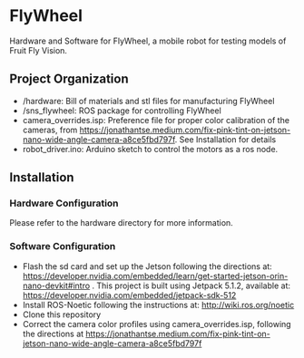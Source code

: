 # FlyWheel

Hardware and Software for FlyWheel, a mobile robot for testing models of Fruit Fly Vision.

## Project Organization
- /hardware: Bill of materials and stl files for manufacturing FlyWheel
- /sns_flywheel: ROS package for controlling FlyWheel
- camera_overrides.isp: Preference file for proper color calibration of the cameras, from https://jonathantse.medium.com/fix-pink-tint-on-jetson-nano-wide-angle-camera-a8ce5fbd797f. See Installation for details
- robot_driver.ino: Arduino sketch to control the motors as a ros node.

## Installation

### Hardware Configuration
Please refer to the hardware directory for more information.

### Software Configuration
- Flash the sd card and set up the Jetson following the directions at: https://developer.nvidia.com/embedded/learn/get-started-jetson-orin-nano-devkit#intro . This project is built using Jetpack 5.1.2, available at: https://developer.nvidia.com/embedded/jetpack-sdk-512
- Install ROS-Noetic following the instructions at: http://wiki.ros.org/noetic
- Clone this repository
- Correct the camera color profiles using camera_overrides.isp, following the directions at https://jonathantse.medium.com/fix-pink-tint-on-jetson-nano-wide-angle-camera-a8ce5fbd797f
